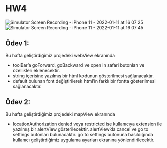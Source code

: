 # HW4

![Simulator Screen Recording - iPhone 11 - 2022-01-11 at 16 07 25](https://user-images.githubusercontent.com/64470656/148948163-5a98256d-d826-4286-a0f2-c5a673cb01f8.gif)
![Simulator Screen Recording - iPhone 11 - 2022-01-11 at 16 07 45](https://user-images.githubusercontent.com/64470656/148948184-37f60cb7-1683-4233-9d99-9091fffa41fe.gif)

## Ödev 1: 
Bu hafta geliştirdiğimiz projedeki webView ekranında 
- toolBar’a goForward, goBackward ve open in safari butonları ve özellikleri eklenecektir.
- string içerisine yazılmış bir html kodunun gösterilmesi sağlanacaktır.
- default bulunan font değiştirilerek html’in farklı bir fontta gösterilmesi sağlanacaktır. 

## Ödev 2: 
Bu hafta geliştirdiğimiz projedeki mapView ekranında
- locationAuthorization denied veya restricted ise kullanıcıya extension ile yazılmış bir alertView gösterilecektir. alertView’da cancel ve go to settings butonları bulunacaktır. go to settings butonuna basıldığında kullanıcı geliştirdiğimiz uygulama ayarları ekranına yönlendirilecektir.
